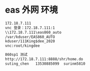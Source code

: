 # eas 外网 环境

```txt
172.18.7.111
vnc 登录：172.18.7.111:1
\\172.18.7.111\eas860_auto	
/var/kduser/EAS860_AUTO	
kduser/111King$dee_2020
vnc:root/kingdee
```







``` txt
860sp1 测试
http://172.18.7.111:8888/shr/home.do
suting_chen   13530885099  surinm5810 
```



